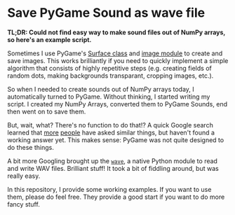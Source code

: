 Save PyGame Sound as wave file
==============================

**TL;DR: Could not find easy way to make sound files out of
NumPy arrays, so here's an example script.**

Sometimes I use PyGame's [Surface class](http://pygame.org/docs/ref/surface.html) and [image module](http://pygame.org/docs/ref/image.html) to
create and save images. This works brilliantly if you need to
quickly implement a simple algorithm that consists of highly
repetitive steps (e.g. creating fields of random dots, making
backgrounds transparant, cropping images, etc.).

So when I needed to create sounds out of NumPy arrays today,
I automatically turned to PyGame. Without thinking, I started
writing my script. I created my NumPy Arrays, converted them
to PyGame Sounds, end then went on to save them.

But, wait, what? There's no function to do that!? A quick
Google search learned that [more](http://stackoverflow.com/questions/17292444/pygame-mixer-save-audio-to-disk) [people](http://stackoverflow.com/questions/2141315/pygame-saving-audio-files) have asked similar
things, but haven't found a working answer yet. This makes
sense: PyGame was not quite designed to do these things.

A bit more Googling brought up the [`wave`](https://docs.python.org/2/library/wave.html), a native Python
module to read and write WAV files. Brilliant stuff! It took
a bit of fiddling around, but was really easy.

In this repository, I provide some working examples. If you
want to use them, please do feel free. They provide a good
start if you want to do more fancy stuff.